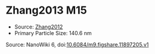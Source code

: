 <a name="material" />

# Zhang2013 M15
<script type="application/ld+json">
  {
    "@context": "https://schema.org/",
    "@type": "ChemicalSubstance",
    "@id": "https://egonw.github.io/nanowiki/nanowiki320.html#material",
    "http://purl.org/dc/terms/conformsTo":
      {
        "@type": "CreativeWork",
        "@id": "https://bioschemas.org/profiles/ChemicalSubstance/0.4-RELEASE/"
      },
    "identfier": "320",
    "name": "Zhang2013 M15",
    "url": "https://egonw.github.io/nanowiki/nanowiki320.html#material",
    "sameAs": "http://127.0.0.1/mediawiki/index.php/Special:URIResolver/Zhang2013_M15"
  }
</script>


* Source: [Zhang2012](articleZhang2012.md)
* Primary Particle Size: 140.6 nm


Source: NanoWiki 6, doi:[10.6084/m9.figshare.11897205.v1](https://doi.org/10.6084/m9.figshare.11897205.v1)
